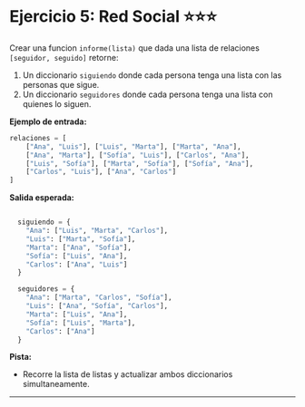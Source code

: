 # Ejercicio 5: Red Social ⭐⭐⭐

Crear una funcion `informe(lista)` que  dada una lista de relaciones `[seguidor, seguido]` retorne:
1. Un diccionario `siguiendo` donde cada persona tenga una lista con las personas que sigue.
2. Un diccionario `seguidores` donde cada persona tenga una lista con quienes lo siguen.

**Ejemplo de entrada:**
```python
relaciones = [
    ["Ana", "Luis"], ["Luis", "Marta"], ["Marta", "Ana"], 
    ["Ana", "Marta"], ["Sofía", "Luis"], ["Carlos", "Ana"],
    ["Luis", "Sofía"], ["Marta", "Sofía"], ["Sofía", "Ana"],
    ["Carlos", "Luis"], ["Ana", "Carlos"]
]
```

**Salida esperada:**
```python

  siguiendo = {
    "Ana": ["Luis", "Marta", "Carlos"],
    "Luis": ["Marta", "Sofía"],
    "Marta": ["Ana", "Sofía"],
    "Sofía": ["Luis", "Ana"],
    "Carlos": ["Ana", "Luis"]
  }

  seguidores = {
    "Ana": ["Marta", "Carlos", "Sofía"],
    "Luis": ["Ana", "Sofía", "Carlos"],
    "Marta": ["Luis", "Ana"],
    "Sofía": ["Luis", "Marta"],
    "Carlos": ["Ana"]
  }
```

**Pista:**
- Recorre la lista de listas y actualizar ambos diccionarios simultaneamente.
---

